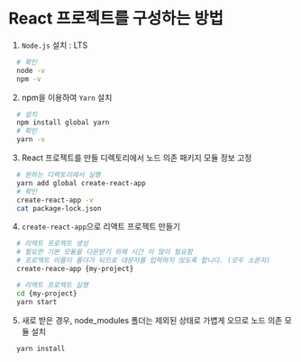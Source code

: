 # React 프로젝트를 구성하는 방법

1. `Node.js` 설치 : LTS

```bash
  # 확인
  node -v
  npm -v
```

2. npm을 이용하여 `Yarn` 설치

```bash
  # 설치
  npm install global yarn
  # 확인
  yarn -v
```

3. React 프로젝트를 만들 디렉토리에서 노드 의존 패키지 모듈 정보 고정

```bash
  # 원하는 디렉토리에서 실행
  yarn add global create-react-app
  # 확인
  create-react-app -v
  cat package-lock.json
```

4. `create-react-app`으로 리액트 프로젝트 만들기

```bash
  # 리액트 프로젝트 생성
  # 필요한 기본 모듈을 다운받기 위해 시간 이 많이 필요함
  # 프로젝트 이름이 폴더가 되므로 대문자를 입력하지 않도록 합니다. (모두 소문자)
  create-reace-app {my-project}

  # 리액트 프로젝트 실행
  cd {my-project}
  yarn start
```

5. 새로 받은 경우, node_modules 폴더는 제외된 상태로 가볍게 오므로 노드 의존 모듈 설치

```bash
  yarn install
```
